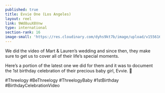 ```yaml
---
published: true
title: Evvie One (Los Angeles)
layout: reel
link: 9Wd8uuX8Vnw
type: international
section-rank: 16
image-small: 'https://res.cloudinary.com/dyhs9kt7b/image/upload/v1556165284/Evvie_1.jpg'
---
```

We did the video of Mart & Lauren’s wedding and since then, they make sure to get us to cover all of their life’s special moments. 

Here’s a portion of the latest one we did for them and it was to document the 1st birthday celebration of their precious baby girl, Evvie. 💖 

#Threelogy #BeThreelogy #ThreelogyBaby #1stBirthday #BirthdayCelebrationVideo